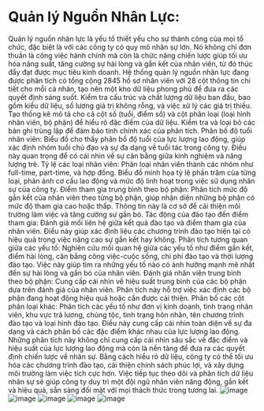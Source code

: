 # Quản lý Nguồn Nhân Lực: 
Quản lý nguồn nhân lực  là yếu tố thiết yếu cho sự thành công của mọi tổ chức, đặc biệt là với các công ty có quy mô nhân sự lớn. Nó không chỉ đơn thuần là công việc hành chính mà còn là chức năng chiến lược giúp tối ưu hóa năng suất, tăng cường sự hài lòng và gắn kết của nhân viên, từ đó thúc đẩy đạt được mục tiêu kinh doanh.
Hệ thống quản lý nguồn nhân lực đang được phân tích có tổng cộng 2845 hồ sơ nhân viên với 28 cột thông tin chi tiết cho mỗi cá nhân, tạo nên một kho dữ liệu phong phú để đưa ra các quyết định sáng suốt.
Kiểm tra cấu trúc và chất lượng dữ liệu ban đầu, bao gồm kiểu dữ liệu, số lượng giá trị không rỗng, và việc xử lý các giá trị thiếu.
Tạo thống kê mô tả cho cả cột số (tuổi, điểm số) và cột phân loại (loại hình nhân viên, bộ phận) để hiểu rõ đặc điểm của dữ liệu.
Kiểm tra và loại bỏ các bản ghi trùng lặp để đảm bảo tính chính xác của phân tích.
Phân bố độ tuổi nhân viên:
Biểu đồ cho thấy phân bố độ tuổi của lực lượng lao động, giúp xác định nhóm tuổi chủ đạo và sự đa dạng về tuổi tác trong công ty.
Điều này quan trọng để có cái nhìn về sự cân bằng giữa kinh nghiệm và năng lượng trẻ.
Tỷ lệ các loại nhân viên:
Phân loại nhân viên thành các nhóm như full-time, part-time, và hợp đồng.
Biểu đồ minh họa tỷ lệ phần trăm của từng loại, phản ánh cơ cấu lao động và mức độ linh hoạt trong việc sử dụng nhân sự của công ty.
Điểm tham gia trung bình theo bộ phận:
Phân tích mức độ gắn kết của nhân viên theo từng bộ phận, giúp nhận diện những bộ phận có mức độ tham gia cao hoặc thấp.
Thông tin này là cơ sở để cải thiện môi trường làm việc và tăng cường sự gắn bó.
Tác động của đào tạo đến điểm tham gia:
Đánh giá mối liên hệ giữa kết quả đào tạo và điểm tham gia của nhân viên.
Điều này giúp xác định liệu các chương trình đào tạo hiện tại có hiệu quả trong việc nâng cao sự gắn kết hay không.
Phân tích tương quan giữa các yếu tố:
Nghiên cứu mối quan hệ giữa các yếu tố như điểm gắn kết, điểm hài lòng, cân bằng công việc-cuộc sống, chi phí đào tạo và thời lượng đào tạo.
Việc này giúp tìm ra những yếu tố nào có ảnh hưởng mạnh mẽ nhất đến sự hài lòng và gắn bó của nhân viên.
Đánh giá nhân viên trung bình theo bộ phận:
Cung cấp cái nhìn về hiệu suất trung bình của các bộ phận dựa trên đánh giá của nhân viên.
Phân tích này hỗ trợ việc xác định các bộ phận đang hoạt động hiệu quả hoặc cần được cải thiện.
Phân bố các cột phân loại khác:
Phân tích các yếu tố như đơn vị kinh doanh, tình trạng nhân viên, khu vực trả lương, chủng tộc, tình trạng hôn nhân, tên chương trình đào tạo và loại hình đào tạo.
Điều này cung cấp cái nhìn toàn diện về sự đa dạng và cách phân bố các đặc điểm khác nhau của lực lượng lao động.
Những phân tích này không chỉ cung cấp cái nhìn sâu sắc về đặc điểm và hiệu suất của lực lượng lao động mà còn là nền tảng để đưa ra các quyết định chiến lược về nhân sự. Bằng cách hiểu rõ dữ liệu, công ty có thể tối ưu hóa các chương trình đào tạo, cải thiện chính sách phúc lợi, và xây dựng môi trường làm việc tích cực hơn. Việc tiếp tục theo dõi và phân tích dữ liệu nhân sự sẽ giúp công ty duy trì một đội ngũ nhân viên năng động, gắn kết và hiệu quả, sẵn sàng đối mặt với mọi thách thức trong tương lai.
![image](https://github.com/user-attachments/assets/5e4f53b5-308e-4563-bc21-65755f2c13e1)
![image](https://github.com/user-attachments/assets/d073d5f0-b985-47ec-9024-e0bd795a3bfd)
![image](https://github.com/user-attachments/assets/f57fafd6-b7c5-4cbe-9deb-e8007a69ca90)
![image](https://github.com/user-attachments/assets/05e384f4-327b-49a5-a6d3-7f3b3ee5065b)
![image](https://github.com/user-attachments/assets/8d490421-21a8-43f7-8fd6-4cfe9f948a69)




